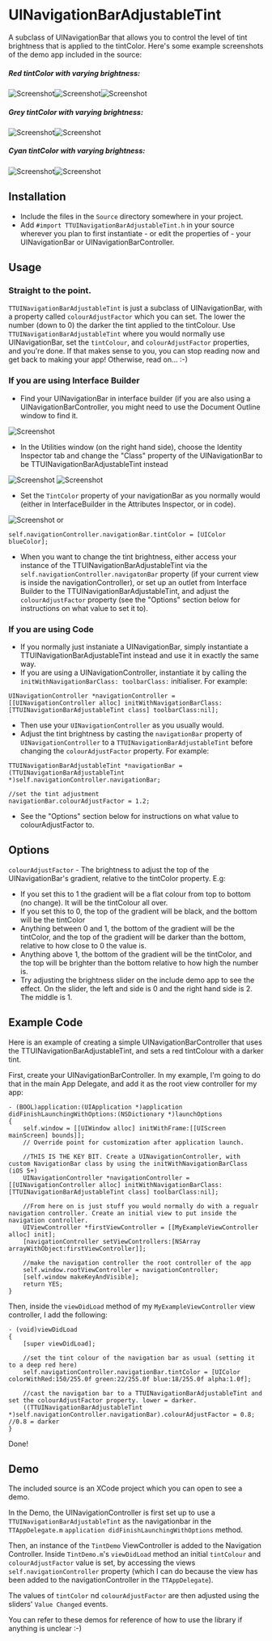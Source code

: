 UINavigationBarAdjustableTint
=============================
A subclass of UINavigationBar that allows you to control the level of tint brightness that is applied to the tintColor. Here's some example screenshots of the demo app included in the source:

##### Red tintColor with varying brightness:
![Screenshot](Screenshots/1.png)![Screenshot](Screenshots/2.png)![Screenshot](Screenshots/3.png)

##### Grey tintColor with varying brightness:
![Screenshot](Screenshots/4.png)![Screenshot](Screenshots/5.png)

##### Cyan tintColor with varying brightness:
![Screenshot](Screenshots/6.png)![Screenshot](Screenshots/7.png)


Installation
---
* Include the files in the  `Source` directory somewhere in your project.
* Add `#import TTUINavigationBarAdjustableTint.h` in your source wherever you plan to first instantiate - or edit the properties of - your UINavigationBar or UINavigationBarController.
                                                                                                                                                                                                                                                        
Usage
---
### Straight to the point.
`TTUINavigationBarAdjustableTint` is just a subclass of UINavigationBar, with a property called `colourAdjustFactor` which you can set. The lower the number (down to 0) the darker the tint applied to the tintColour. Use `TTUINavigationBarAdjustableTint` where you would normally use UINavigationBar, set the `tintColour`, and `colourAdjustFactor` properties, and you're done. If that makes sense to you, you can stop reading now and get back to making your app! Otherwise, read on... :-)

### If you are using Interface Builder
* Find your UINavigationBar in interface builder (if you are also using a UINavigationBarController, you might need to use the Document Outline window to find it.

![Screenshot](Screenshots/Instructions/documentOutline.png)

* In the Utilities window (on the right hand side), choose the Identity Inspector tab and change the "Class" property of the UINavigationBar to be TTUINavigationBarAdjustableTint instead

![Screenshot](Screenshots/Instructions/identityInspector1.png)
![Screenshot](Screenshots/Instructions/identityInspector2.png)
 
* Set the `TintColor` property of your navigationBar as you normally would (either in InterfaceBuilder in the Attributes Inspector, or in code).
 
![Screenshot](Screenshots/Instructions/tint.png)
or
```  objc
self.navigationController.navigationBar.tintColor = [UIColor blueColor];
```
 
* When you want to change the tint brightness, either access your instance of the TTUINavigationBarAdjustableTint via the `self.navigationController.navigatonBar` property (if your current view is inside the navigationController), or set up an outlet from Interface Builder to the TTUINavigationBarAdjustableTint, and adjust the `colourAdjustFactor` property (see the "Options" section below for instructions on what value to set it to).

### If you are using Code
* If you normally just instaniate a UINavigationBar, simply instantiate a TTUINavigationBarAdjustableTint instead and use it in exactly the same way.
* If you are using a UINavigationController, instantiate it by calling the  `initWithNavigationBarClass: toolbarClass:` initialiser. For example:

```  objc
UINavigationController *navigationController = [[UINavigationController alloc] initWithNavigationBarClass:[TTUINavigationBarAdjustableTint class] toolbarClass:nil];
```

* Then use your `UINavigationController` as you usually would.
* Adjust the tint brightness by casting the `navigationBar` property of `UINavigationController` to a `TTUINavigationBarAdjustableTint` before changing the `colourAdjustFactor` property. For example:

```  objc
TTUINavigationBarAdjustableTint *navigationBar = (TTUINavigationBarAdjustableTint *)self.navigationController.navigationBar;
    
//set the tint adjustment
navigationBar.colourAdjustFactor = 1.2;
```

* See the "Options" section below for instructions on what value to colourAdjustFactor to.

Options
---
`colourAdjustFactor` - The brightness to adjust the top of the UINavigationBar's gradient, relative to the tintColor property. 
E.g:

* If you set this to 1 the gradient will be a flat colour from top to bottom (no change). It will be the tintColour all over.
* If you set this to 0, the top of the gradient will be black, and the bottom will be the tintColor
* Anything between 0 and 1, the bottom of the gradient will be the tintColor, and the top of the gradient will be darker than the bottom, relative to how close to 0 the value is.
* Anything above 1, the bottom of the gradient will be the tintColor, and the top will be brighter than the bottom relative to how high the number is.
* Try adjusting the brightness slider on the include demo app to see the effect. On the slider, the left and side is 0 and the right hand side is 2. The middle is 1.
 
Example Code
--- 
Here is an example of creating a simple UINavigationBarController that uses the TTUINavigationBarAdjustableTint, and sets a red tintColour with a darker tint.

First, create your UINavigationBarController. In my example, I'm going to do that in the main App Delegate, and add it as the root view controller for my app:

```  objc
- (BOOL)application:(UIApplication *)application didFinishLaunchingWithOptions:(NSDictionary *)launchOptions
{
    self.window = [[UIWindow alloc] initWithFrame:[[UIScreen mainScreen] bounds]];
    // Override point for customization after application launch.
    
    //THIS IS THE KEY BIT. Create a UINavigationController, with custom NavigationBar class by using the initWithNavigationBarClass (iOS 5+)
    UINavigationController *navigationController = [[UINavigationController alloc] initWithNavigationBarClass:[TTUINavigationBarAdjustableTint class] toolbarClass:nil];
    
    //From here on is just stuff you would normally do with a regualr navigation controller. Create an initial view to put inside the navigation controller.
    UIViewController *firstViewController = [[MyExampleViewController alloc] init];
    [navigationController setViewControllers:[NSArray arrayWithObject:firstViewController]];
    
    //make the navigation controller the root controller of the app
    self.window.rootViewController = navigationController;
    [self.window makeKeyAndVisible];
    return YES;
}
```

Then, inside the `viewDidLoad` method of my `MyExampleViewController` view controller, I add the following:

```  objc
- (void)viewDidLoad
{
    [super viewDidLoad];
    
    //set the tint colour of the navigation bar as usual (setting it to a deep red here)
    self.navigationController.navigationBar.tintColor = [UIColor colorWithRed:150/255.0f green:22/255.0f blue:18/255.0f alpha:1.0f];
    
    //cast the navigation bar to a TTUINavigationBarAdjustableTint and set the colourAdjustFactor property. lower = darker.
    ((TTUINavigationBarAdjustableTint *)self.navigationController.navigationBar).colourAdjustFactor = 0.8; //0.8 = darker
}
```

Done!
 
Demo
---
The included source is an XCode project which you can open to see a demo.

In the Demo, the UINavigationController is first set up to use a `TTUINavigationBarAdjustableTint` as the navigationbar in the `TTAppDelegate.m` `application didFinishLaunchingWithOptions` method.

Then, an instance of the `TintDemo` ViewController is added to the Navigation Controller. Inside `TintDemo.m`'s `viewDidLoad` method an initial `tintColour` and `colourAdjustFactor` value is set, by accessing the views `self.navigationController` property (which I can do because the view has been added to the navigationController in the `TTAppDelegate`).

The values of `tintColor` nd `colourAdjustFactor` are then adjusted using the sliders' `Value Changed` events.

You can refer to these demos for reference of how to use the library if anything is unclear :-)
